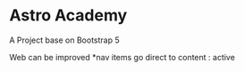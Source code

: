 # Astro Academy
A Project base on Bootstrap 5 

Web can be improved 
*nav items go direct to content : active

